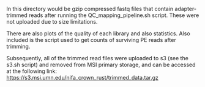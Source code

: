 In this directory would be gzip compressed fastq files that contain adapter-trimmed reads after running the QC_mapping_pipeline.sh script. These were not uploaded due to size limitations.

There are also plots of the quality of each library and also statistics. Also included is the script used to get counts of surviving PE reads after trimming.

Subsequently, all of the trimmed read files were uploaded to s3 (see the s3.sh script) and removed from MSI primary storage, and can be accessed at the following link: https://s3.msi.umn.edu/nifa_crown_rust/trimmed_data.tar.gz
